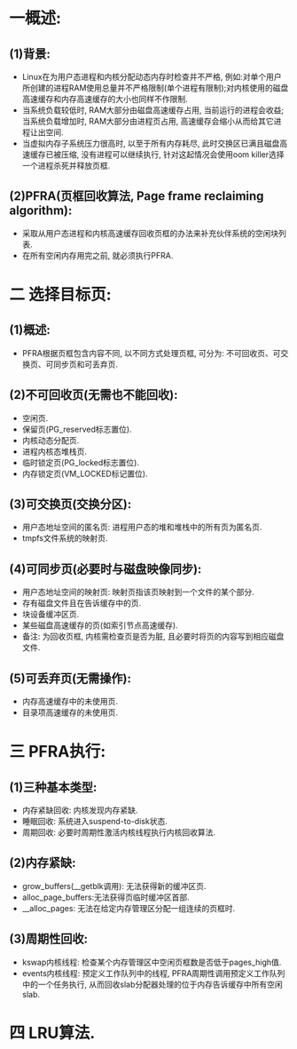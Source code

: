 # 一概述:
## (1)背景:
- Linux在为用户态进程和内核分配动态内存时检查并不严格, 例如:对单个用户所创建的进程RAM使用总量并不严格限制(单个进程有限制);对内核使用的磁盘高速缓存和内存高速缓存的大小也同样不作限制.
- 当系统负载较低时, RAM大部分由磁盘高速缓存占用, 当前运行的进程会收益; 当系统负载增加时, RAM大部分由进程页占用, 高速缓存会缩小从而给其它进程让出空间.
- 当虚拟内存子系统压力很高时, 以至于所有内存耗尽, 此时交换区已满且磁盘高速缓存已被压缩, 没有进程可以继续执行, 针对这起情况会使用oom killer选择一个进程杀死并释放页框.

## (2)PFRA(页框回收算法, Page frame reclaiming algorithm):
- 采取从用户态进程和内核高速缓存回收页框的办法来补充伙伴系统的空闲块列表.
- 在所有空闲内存用完之前, 就必须执行PFRA.

# 二 选择目标页:
## (1)概述:
- PFRA根据页框包含内容不同, 以不同方式处理页框, 可分为: 不可回收页、可交换页、可同步页和可丢弃页.

## (2)不可回收页(无需也不能回收):
- 空闲页.
- 保留页(PG_reserved标志置位).
- 内核动态分配页.
- 进程内核态堆栈页.
- 临时锁定页(PG_locked标志置位).
- 内存锁定页(VM_LOCKED标记置位).

## (3)可交换页(交换分区):
- 用户态地址空间的匿名页: 进程用户态的堆和堆栈中的所有页为匿名页.
- tmpfs文件系统的映射页.

## (4)可同步页(必要时与磁盘映像同步):
- 用户态地址空间的映射页: 映射页指该页映射到一个文件的某个部分.
- 存有磁盘文件且在告诉缓存中的页.
- 块设备缓冲区页.
- 某些磁盘高速缓存的页(如索引节点高速缓存).
- 备注: 为回收页框, 内核需检查页是否为脏, 且必要时将页的内容写到相应磁盘文件.

## (5)可丢弃页(无需操作):
- 内存高速缓存中的未使用页.
- 目录项高速缓存的未使用页.

# 三 PFRA执行:
## (1)三种基本类型:
- 内存紧缺回收: 内核发现内存紧缺.
- 睡眠回收: 系统进入suspend-to-disk状态.
- 周期回收: 必要时周期性激活内核线程执行内核回收算法.

## (2)内存紧缺:
- grow_buffers(__getblk调用): 无法获得新的缓冲区页.
- alloc_page_buffers:无法获得页临时缓冲区首部.
- __alloc_pages: 无法在给定内存管理区分配一组连续的页框时.

## (3)周期性回收:
- kswap内核线程: 检查某个内存管理区中空闲页框数是否低于pages_high值.
- events内核线程: 预定义工作队列中的线程, PFRA周期性调用预定义工作队列中的一个任务执行, 从而回收slab分配器处理的位于内存告诉缓存中所有空闲slab.

# 四 LRU算法.